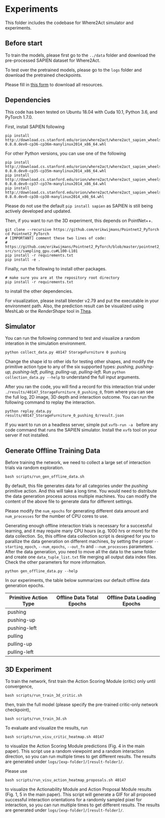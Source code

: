 # Experiments
This folder includes the codebase for Where2Act simulator and experiments.

## Before start
To train the models, please first go to the `../data` folder and download the pre-processed SAPIEN dataset for Where2Act. 

To test over the pretrained models, please go to the `logs` folder and download the pretrained checkpoints.

Please fill in [this form](https://docs.google.com/forms/d/e/1FAIpQLSegEvIM22Ta44MrKM5d-guRE4aDR5K77ZQoInLWEyib-aeCFw/viewform?usp=sf_link) to download all resources.

## Dependencies
This code has been tested on Ubuntu 18.04 with Cuda 10.1, Python 3.6, and PyTorch 1.7.0.

First, install SAPIEN following

    pip install http://download.cs.stanford.edu/orion/where2act/where2act_sapien_wheels/sapien-0.8.0.dev0-cp36-cp36m-manylinux2014_x86_64.whl

For other Python versions, you can use one of the following

    pip install http://download.cs.stanford.edu/orion/where2act/where2act_sapien_wheels/sapien-0.8.0.dev0-cp35-cp35m-manylinux2014_x86_64.whl
    pip install http://download.cs.stanford.edu/orion/where2act/where2act_sapien_wheels/sapien-0.8.0.dev0-cp37-cp37m-manylinux2014_x86_64.whl
    pip install http://download.cs.stanford.edu/orion/where2act/where2act_sapien_wheels/sapien-0.8.0.dev0-cp38-cp38-manylinux2014_x86_64.whl

Please do not use the default `pip install sapien` as SAPIEN is still being actively developed and updated.

Then, if you want to run the 3D experiment, this depends on PointNet++.

    git clone --recursive https://github.com/erikwijmans/Pointnet2_PyTorch
    cd Pointnet2_PyTorch
    # [IMPORTANT] comment these two lines of code:
    #   https://github.com/erikwijmans/Pointnet2_PyTorch/blob/master/pointnet2_ops_lib/pointnet2_ops/_ext-src/src/sampling_gpu.cu#L100-L101
    pip install -r requirements.txt
    pip install -e .

Finally, run the following to install other packages.
   
    # make sure you are at the repository root directory
    pip install -r requirements.txt

to install the other dependencies.

For visualization, please install blender v2.79 and put the executable in your environment path.
Also, the prediction result can be visualized using MeshLab or the *RenderShape* tool in [Thea](https://github.com/sidch/thea).

## Simulator
You can run the following command to test and visualize a random interation in the simulation environment.

    python collect_data.py 40147 StorageFurniture 0 pushing

Change the shape id to other ids for testing other shapes, 
and modify the primitive action type to any of the six supported types: *pushing, pushing-up, pushing-left, pulling, pulling-up, pulling-left*. 
Run `python collection_data.py --help` to understand the full input arguments. 

After you ran the code, you will find a record for this interaction trial under `./results/40147_StorageFurniture_0_pushing_0`, from where you can see the full log, 2D image, 3D depth and interaction outcome.
You can run the following command to replay the interaction.

    python replay_data.py results/40147_StorageFurniture_0_pushing_0/result.json

If you want to run on a headless server, simple put `xvfb-run -a ` before any code command that runs the SAPIEN simulator.
Install the `xvfb` tool on your server if not installed.

## Generate Offline Training Data
Before training the network, we need to collect a large set of interaction trials via random exploration.

    bash scripts/run_gen_offline_data.sh

By default, this file generates data for all categories under the *pushing* primitive action. And this will take a long time. You would need to distribute the data generation process across multiple machines.
You can modify the content of the above file to generate data for different settings.

Please modify the `num_epochs` for generating different data amount and `num_processes` for the number of CPU cores to use.

Generating enough offline interaction trials is necessary for a successful learning, and it may require many CPU hours (e.g. 1000 hrs or more) for the data collection.
So, this offline data collection script is designed for you to parallize the data generation on different machines, by setting the proper `--starting_epoch`, `--num_epochs`, `--out_fn` and `--num_processes` parameters.
After the data generation, you need to move all the data to the same folder and create one `data_tuple_list.txt` file merging all output data index files.
Check the other parameters for more information.

    python gen_offline_data.py --help

In our experiments, the table below summarizes our default offline data generation epochs.

| Primitive Action Type  | Offline Data Total Epochs |  Offline Data Loading Epochs   |
| ------------- | ------------- |  ---------------- |
|  pushing |   |   |
|  pushing-up |   |   |
|  pushing-left |   |   |
|  pulling |   |   |
|  pulling-up |   |   |
|  pulling-left |   |   |

## 3D Experiment
To train the network, first train the Action Scoring Module (critic) only until convergence,

    bash scripts/run_train_3d_critic.sh

then, train the full model (please specify the pre-trained critic-only network checkpoint),

    bash scripts/run_train_3d.sh

To evaluate and visualize the results, run

    bash scripts/run_visu_critic_heatmap.sh 40147
    
to visualize the Action Scoring Module predictions (Fig. 4 in the main paper).
This script use a random viewpoint and a random interaction direction, 
so you can run multiple times to get different results.
The results are generated under `logs/[exp-folder]/[result-folder]/`.

Please use 

    bash scripts/run_visu_action_heatmap_proposals.sh 40147
    
to visualize the Actionability Module and Action Proposal Module results (Fig. 1, 5 in the main paper).
This script will generate a GIF for all proposed successful interaction orientations for a randomly sampled pixel for interaction, 
so you can run multiple times to get different results.
The results are generated under `logs/[exp-folder]/[result-folder]/`.


